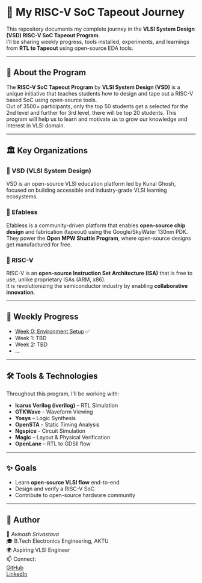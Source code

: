 # 🚀 My RISC-V SoC Tapeout Journey

This repository documents my complete journey in the **VLSI System Design (VSD) RISC-V SoC Tapeout Program**.  
I’ll be sharing weekly progress, tools installed, experiments, and learnings from **RTL to Tapeout** using open-source EDA tools.

---

## 📖 About the Program
The **RISC-V SoC Tapeout Program** by **VLSI System Design (VSD)** is a unique initiative that teaches students how to design and tape out a RISC-V based SoC using open-source tools.  
Out of 3500+ participants, only the top 50 students get a selected for the 2nd level and further for 3rd level, there will be top 20 students.
This program will help us to learn and motivate us to grow our knowledge and interest in VLSI domain.

---

## 🏛️ Key Organizations

### 🔹 VSD (VLSI System Design)
VSD is an open-source VLSI education platform led by Kunal Ghosh, focused on building accessible and industry-grade VLSI learning ecosystems.

### 🔹 Efabless
Efabless is a community-driven platform that enables **open-source chip design** and fabrication (tapeout) using the Google/SkyWater 130nm PDK.  
They power the **Open MPW Shuttle Program**, where open-source designs get manufactured for free.

### 🔹 RISC-V
RISC-V is an **open-source Instruction Set Architecture (ISA)** that is free to use, unlike proprietary ISAs (ARM, x86).  
It is revolutionizing the semiconductor industry by enabling **collaborative innovation**.

---

## 📂 Weekly Progress
- [Week 0: Environment Setup](Week-0) ✅
- Week 1: TBD  
- Week 2: TBD  
- …  

---

## 🛠️ Tools & Technologies
Throughout this program, I’ll be working with:
- **Icarus Verilog (iverilog)** – RTL Simulation
- **GTKWave** – Waveform Viewing
- **Yosys** – Logic Synthesis
- **OpenSTA** - Static Timing Analysis
- **Ngspice** - Circuit Simulation
- **Magic** – Layout & Physical Verification
- **OpenLane** – RTL to GDSII flow

---

## ✨ Goals
- Learn **open-source VLSI flow** end-to-end  
- Design and verify a RISC-V SoC  
- Contribute to open-source hardware community 

---

## 📌 Author
👤 *Avinash Srivastava*  
🎓 B.Tech Electronics Engineering, AKTU  
🌍 Aspiring VLSI Engineer  
📫 Connect:  
[GitHub](https://github.com/Avinash-gh)  
[LinkedIn](https://linkedin.com/in/avinash-srivastava007)
